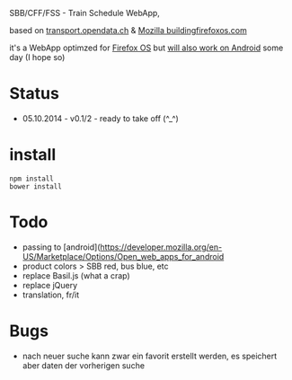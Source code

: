 SBB/CFF/FSS - Train Schedule WebApp, 

based on [transport.opendata.ch](http://transport.opendata.ch) & [Mozilla buildingfirefoxos.com](http://buildingfirefoxos.com/building-blocks)

it's a WebApp optimzed for [Firefox OS](https://www.mozilla.org/de/firefox/os/) but [will also work on Android](https://hacks.mozilla.org/2014/06/firefox-os-apps-run-on-android/) some day (I hope so)


# Status

* 05.10.2014 - v0.1/2 - ready to take off (^_^) 

# install

```
npm install
bower install
```

# Todo

* passing to [android](https://developer.mozilla.org/en-US/Marketplace/Options/Open_web_apps_for_android
* product colors > SBB red, bus blue, etc
* replace Basil.js (what a crap)
* replace jQuery
* translation, fr/it

# Bugs

* nach neuer suche kann zwar ein favorit erstellt werden, es speichert aber daten der vorherigen suche

